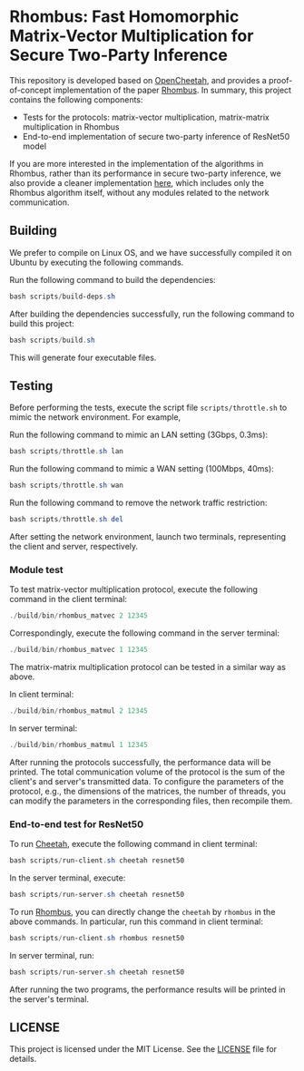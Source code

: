 # Rhombus: Fast Homomorphic Matrix-Vector Multiplication for Secure Two-Party Inference

This repository is developed based on [OpenCheetah](https://github.com/Alibaba-Gemini-Lab/OpenCheetah), and provides a proof-of-concept implementation of the paper [Rhombus](https://eprint.iacr.org/2024/1611.pdf). In summary, this project contains the following components:

- Tests for the protocols: matrix-vector multiplication, matrix-matrix multiplication in Rhombus
- End-to-end implementation of secure two-party inference of ResNet50 model

If you are more interested in the implementation of the algorithms in Rhombus, rather than its performance in secure two-party inference, we also provide a cleaner implementation [here](https://github.com/2646jx/Rhombus), which includes only the Rhombus algorithm itself, without any modules related to the network communication.

## Building

We prefer to compile on Linux OS, and we have successfully compiled it on Ubuntu by executing the following commands.

Run the following command to build the dependencies:

```PowerShell
bash scripts/build-deps.sh
```

After building the dependencies successfully, run the following command to build this project:

```PowerShell
bash scripts/build.sh
```

This will generate four executable files.

## Testing

Before performing the tests, execute the script file `scripts/throttle.sh` to mimic the network environment. For example,

Run the following command to mimic an LAN setting (3Gbps, 0.3ms):

```PowerShell
bash scripts/throttle.sh lan
```

Run the following command to mimic a WAN setting (100Mbps, 40ms):

```PowerShell
bash scripts/throttle.sh wan
```

Run the following command to remove the network traffic restriction:

```PowerShell
bash scripts/throttle.sh del
```

After setting the network environment, launch two terminals, representing the client and server, respectively.

### Module test

To test matrix-vector multiplication protocol, execute the following command in the client terminal:

```PowerShell
./build/bin/rhombus_matvec 2 12345
```

Correspondingly, execute the following command in the server terminal:

```PowerShell
./build/bin/rhombus_matvec 1 12345
```

The matrix-matrix multiplication protocol can be tested in a similar way as above.

In client terminal:

```PowerShell
./build/bin/rhombus_matmul 2 12345
```

In server terminal:

```PowerShell
./build/bin/rhombus_matmul 1 12345
```

After running the protocols successfully, the performance data will be printed. The total communication volume of the protocol is the sum of the client's and server's transmitted data. To configure the parameters of the protocol, e.g., the dimensions of the matrices, the number of threads, you can modify the parameters in the  corresponding files, then recompile them.

### End-to-end test for ResNet50

To run [Cheetah](https://eprint.iacr.org/2022/207.pdf), execute the following command in client terminal:

```PowerShell
bash scripts/run-client.sh cheetah resnet50
```

In the server terminal, execute:

```PowerShell
bash scripts/run-server.sh cheetah resnet50
```

To run [Rhombus](https://eprint.iacr.org/2024/1611.pdf), you can directly change the `cheetah` by `rhombus` in the above commands. In particular, run this
command in client terminal:

```PowerShell
bash scripts/run-client.sh rhombus resnet50
```

In server terminal, run:

```PowerShell
bash scripts/run-server.sh cheetah resnet50
```

After running the two programs, the performance results will be printed in the server's terminal.

## LICENSE

This project is licensed under the MIT License. See the [LICENSE](LICENSE) file for details.